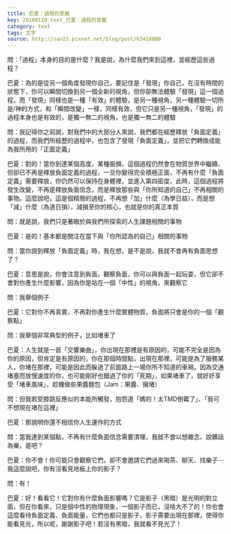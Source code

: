 ```yaml
---
title: 巴夏：過程的意義
key: 20180110_text_巴夏：過程的意義
category: text
tags: 文字
source: http://san23.pixnet.net/blog/post/63418000
---
```


問：「過程」本身的目的是什麼？我是說，為什麼我們來到這裡，並經歷這些過程？

巴夏：為的是從另一個角度發現你自己，要記住是「發現」你自己，在沒有時間的狀態下，你可以瞬間切換到另一個全新的視角，但你卻無法體驗「發現」這一個過程，而「發現」同樣也是一種「有效」的體驗，是另一種視角，另一種體驗一切所是/神的方式，和「瞬間改變」一樣，同樣有效，但它只是另一種視角，「發現」的過程本身也是有效的，是獨一無二的視角，也是獨一無二的體驗

問：我記得你之前說，對我們中的大部分人來說，我們都在經歷釋放「負面定義」的過程，而我們所經歷的過程中，也包含了發現「負面定義」，並把它們轉換成能為我所用的「正面定義」

巴夏：對的！當你到達某個高度，某種振頻，這個過程仍然會在物質世界中繼續，但卻已不再是釋放負面定義的過程，一旦你變得完全積極正面，不再有什麼「負面定義」需要釋放，你仍然可以保持在身體裡，並進入第四密度，此時，這個過程將發生改變，不再是釋放負面信念，而是釋放那些與「你所知道的自己」不再相關的事物。這麼說吧，這是個精簡的過程，不再想「加」什麼（為學日益），而是想「減」什麼（為道日損），減損至你的核心，也就是你的真正本質

問：就是說，我們只是著眼於與我們所探索的人生課題相關的事物

巴夏：是的！基本都是關注在當下與「你所認為的自己」相關的事物

問：當你說到釋放「負面定義」時，我在想，是不是說，我就不會再有負面思想了？

巴夏：意思是說，你會注意到負面，觀察負面，你可以與負面一起玩耍，但它卻不會對你產生什麼影響，因為你是站在一個「中性」的視角，來觀察它

問：我舉個例子

巴夏：它對你不再真實，不再對你產生什麼實體物質，負面將只會是你的一個「觀察點」

問：我舉個非常典型的例子，比如堵車了

巴夏：人生就是一首「交響樂曲」，你出現在那裡是有原因的，可能不完全是因為你的原因，但肯定是有原因的，你在那個時間點，出現在那裡，可能是為了服務某人，你堵在那裡，可能是因此而躲過了前面路上一場你所不知道的車禍，因為交通堵塞而放慢速度的你，也可能剛好也錯過了你的「死期」，如果堵車了，就好好享受「堵車風味」，趁機做些果醬麵包（Jam：果醬、擁堵）

問：但我若受膝跳反應似的本能所觸發，抱怨道「媽的！太TMD倒霉了」、「我可不想現在堵在這裡」

巴夏：那說明你還不相信你人生運作的方式

問：當我達到某個點，不再有什麼負面信念需要清理，我就不會以想雜念、說髒話為樂，是吧？

巴夏：你不會！你可能只會觀察它們，卻不會邀請它們過來喝茶、聊天、找樂子⋯我這麼說吧，你有沒看見地板上你的影子？

問：有！

巴夏：好！看看它！它對你有什麼負面影響嗎？它是影子（黑暗）是光明的對立面，但在你看來，只是個中性的物理現象，一個影子而已，沒啥大不了的！你也會這麼看待負面定義、負面能量，它們也都只是影子，影子需要出現在那裡，使得你能看見光，所以呢，謝謝影子吧！若沒有黑暗，我就看不見光了！
